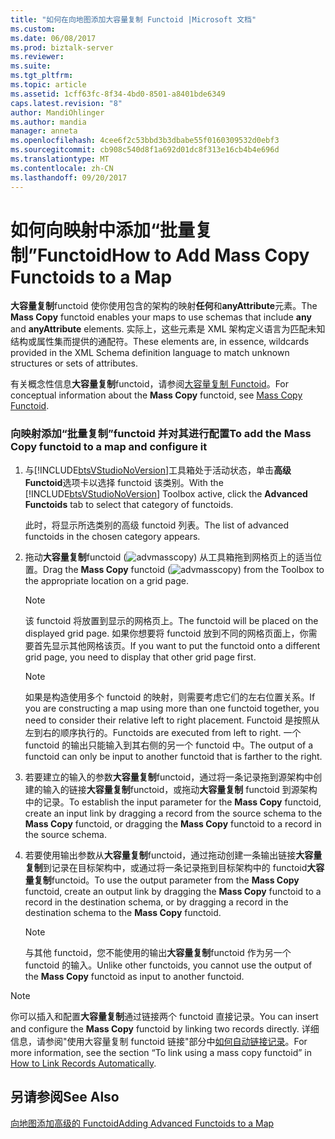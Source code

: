 ```yaml
---
title: "如何在向地图添加大容量复制 Functoid |Microsoft 文档"
ms.custom: 
ms.date: 06/08/2017
ms.prod: biztalk-server
ms.reviewer: 
ms.suite: 
ms.tgt_pltfrm: 
ms.topic: article
ms.assetid: 1cff63fc-8f34-4bd0-8501-a8401bde6349
caps.latest.revision: "8"
author: MandiOhlinger
ms.author: mandia
manager: anneta
ms.openlocfilehash: 4cee6f2c53bbd3b3dbabe55f0160309532d0ebf3
ms.sourcegitcommit: cb908c540d8f1a692d01dc8f313e16cb4b4e696d
ms.translationtype: MT
ms.contentlocale: zh-CN
ms.lasthandoff: 09/20/2017
---
```

# <a name="how-to-add-mass-copy-functoids-to-a-map"></a><span data-ttu-id="f8a63-102">如何向映射中添加“批量复制”Functoid</span><span class="sxs-lookup"><span data-stu-id="f8a63-102">How to Add Mass Copy Functoids to a Map</span></span>
<span data-ttu-id="f8a63-103">**大容量复制**functoid 使你使用包含的架构的映射**任何**和**anyAttribute**元素。</span><span class="sxs-lookup"><span data-stu-id="f8a63-103">The **Mass Copy** functoid enables your maps to use schemas that include **any** and **anyAttribute** elements.</span></span> <span data-ttu-id="f8a63-104">实际上，这些元素是 XML 架构定义语言为匹配未知结构或属性集而提供的通配符。</span><span class="sxs-lookup"><span data-stu-id="f8a63-104">These elements are, in essence, wildcards provided in the XML Schema definition language to match unknown structures or sets of attributes.</span></span>  
  
 <span data-ttu-id="f8a63-105">有关概念性信息**大容量复制**functoid，请参阅[大容量复制 Functoid](../core/mass-copy-functoid.md)。</span><span class="sxs-lookup"><span data-stu-id="f8a63-105">For conceptual information about the **Mass Copy** functoid, see [Mass Copy Functoid](../core/mass-copy-functoid.md).</span></span>  
  
### <a name="to-add-the-mass-copy-functoid-to-a-map-and-configure-it"></a><span data-ttu-id="f8a63-106">向映射添加“批量复制”functoid 并对其进行配置</span><span class="sxs-lookup"><span data-stu-id="f8a63-106">To add the Mass Copy functoid to a map and configure it</span></span>  
  
1.  <span data-ttu-id="f8a63-107">与[!INCLUDE[btsVStudioNoVersion](../includes/btsvstudionoversion-md.md)]工具箱处于活动状态，单击**高级 Functoid**选项卡以选择 functoid 该类别。</span><span class="sxs-lookup"><span data-stu-id="f8a63-107">With the [!INCLUDE[btsVStudioNoVersion](../includes/btsvstudionoversion-md.md)] Toolbox active, click the **Advanced Functoids** tab to select that category of functoids.</span></span>  
  
     <span data-ttu-id="f8a63-108">此时，将显示所选类别的高级 functoid 列表。</span><span class="sxs-lookup"><span data-stu-id="f8a63-108">The list of advanced functoids in the chosen category appears.</span></span>  
  
2.  <span data-ttu-id="f8a63-109">拖动**大容量复制**functoid (![](../core/media/advmasscopy.gif "advmasscopy")) 从工具箱拖到网格页上的适当位置。</span><span class="sxs-lookup"><span data-stu-id="f8a63-109">Drag the **Mass Copy** functoid (![](../core/media/advmasscopy.gif "advmasscopy")) from the Toolbox to the appropriate location on a grid page.</span></span>  
  
    > [!NOTE]
    >  <span data-ttu-id="f8a63-110">该 functoid 将放置到显示的网格页上。</span><span class="sxs-lookup"><span data-stu-id="f8a63-110">The functoid will be placed on the displayed grid page.</span></span> <span data-ttu-id="f8a63-111">如果你想要将 functoid 放到不同的网格页面上，你需要首先显示其他网格该页。</span><span class="sxs-lookup"><span data-stu-id="f8a63-111">If you want to put the functoid onto a different grid page, you need to display that other grid page first.</span></span>  
  
    > [!NOTE]
    >  <span data-ttu-id="f8a63-112">如果是构造使用多个 functoid 的映射，则需要考虑它们的左右位置关系。</span><span class="sxs-lookup"><span data-stu-id="f8a63-112">If you are constructing a map using more than one functoid together, you need to consider their relative left to right placement.</span></span> <span data-ttu-id="f8a63-113">Functoid 是按照从左到右的顺序执行的。</span><span class="sxs-lookup"><span data-stu-id="f8a63-113">Functoids are executed from left to right.</span></span> <span data-ttu-id="f8a63-114">一个 functoid 的输出只能输入到其右侧的另一个 functoid 中。</span><span class="sxs-lookup"><span data-stu-id="f8a63-114">The output of a functoid can only be input to another functoid that is farther to the right.</span></span>  
  
3.  <span data-ttu-id="f8a63-115">若要建立的输入的参数**大容量复制**functoid，通过将一条记录拖到源架构中创建的输入的链接**大容量复制**functoid，或拖动**大容量复制** functoid 到源架构中的记录。</span><span class="sxs-lookup"><span data-stu-id="f8a63-115">To establish the input parameter for the **Mass Copy** functoid, create an input link by dragging a record from the source schema to the **Mass Copy** functoid, or dragging the **Mass Copy** functoid to a record in the source schema.</span></span>  
  
4.  <span data-ttu-id="f8a63-116">若要使用输出参数从**大容量复制**functoid，通过拖动创建一条输出链接**大容量复制**到记录在目标架构中，或通过将一条记录拖到目标架构中的 functoid**大容量复制**functoid。</span><span class="sxs-lookup"><span data-stu-id="f8a63-116">To use the output parameter from the **Mass Copy** functoid, create an output link by dragging the **Mass Copy** functoid to a record in the destination schema, or by dragging a record in the destination schema to the **Mass Copy** functoid.</span></span>  
  
    > [!NOTE]
    >  <span data-ttu-id="f8a63-117">与其他 functoid，您不能使用的输出**大容量复制**functoid 作为另一个 functoid 的输入。</span><span class="sxs-lookup"><span data-stu-id="f8a63-117">Unlike other functoids, you cannot use the output of the **Mass Copy** functoid as input to another functoid.</span></span>  
  
> [!NOTE]
>  <span data-ttu-id="f8a63-118">你可以插入和配置**大容量复制**通过链接两个 functoid 直接记录。</span><span class="sxs-lookup"><span data-stu-id="f8a63-118">You can insert and configure the **Mass Copy** functoid by linking two records directly.</span></span> <span data-ttu-id="f8a63-119">详细信息，请参阅"使用大容量复制 functoid 链接"部分中[如何自动链接记录](../core/how-to-link-records-automatically.md)。</span><span class="sxs-lookup"><span data-stu-id="f8a63-119">For more information, see the section “To link using a mass copy functoid” in [How to Link Records Automatically](../core/how-to-link-records-automatically.md).</span></span>  
  
## <a name="see-also"></a><span data-ttu-id="f8a63-120">另请参阅</span><span class="sxs-lookup"><span data-stu-id="f8a63-120">See Also</span></span>  
 [<span data-ttu-id="f8a63-121">向地图添加高级的 Functoid</span><span class="sxs-lookup"><span data-stu-id="f8a63-121">Adding Advanced Functoids to a Map</span></span>](../core/adding-advanced-functoids-to-a-map.md)